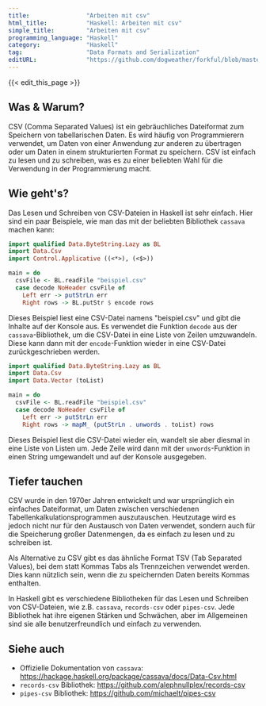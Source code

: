```yaml
---
title:                "Arbeiten mit csv"
html_title:           "Haskell: Arbeiten mit csv"
simple_title:         "Arbeiten mit csv"
programming_language: "Haskell"
category:             "Haskell"
tag:                  "Data Formats and Serialization"
editURL:              "https://github.com/dogweather/forkful/blob/master/content/de/haskell/working-with-csv.md"
---
```


{{< edit_this_page >}}

## Was & Warum?

CSV (Comma Separated Values) ist ein gebräuchliches Dateiformat zum Speichern von tabellarischen Daten. Es wird häufig von Programmierern verwendet, um Daten von einer Anwendung zur anderen zu übertragen oder um Daten in einem strukturierten Format zu speichern. CSV ist einfach zu lesen und zu schreiben, was es zu einer beliebten Wahl für die Verwendung in der Programmierung macht.

## Wie geht's?

Das Lesen und Schreiben von CSV-Dateien in Haskell ist sehr einfach. Hier sind ein paar Beispiele, wie man das mit der beliebten Bibliothek `cassava` machen kann:

```Haskell
import qualified Data.ByteString.Lazy as BL
import Data.Csv
import Control.Applicative ((<*>), (<$>))

main = do
  csvFile <- BL.readFile "beispiel.csv"
  case decode NoHeader csvFile of
    Left err -> putStrLn err
    Right rows -> BL.putStr $ encode rows
```

Dieses Beispiel liest eine CSV-Datei namens "beispiel.csv" und gibt die Inhalte auf der Konsole aus. Es verwendet die Funktion `decode` aus der `cassava`-Bibliothek, um die CSV-Datei in eine Liste von Zeilen umzuwandeln. Diese kann dann mit der `encode`-Funktion wieder in eine CSV-Datei zurückgeschrieben werden.

```Haskell
import qualified Data.ByteString.Lazy as BL
import Data.Csv
import Data.Vector (toList)

main = do
  csvFile <- BL.readFile "beispiel.csv"
  case decode NoHeader csvFile of
    Left err -> putStrLn err
    Right rows -> mapM_ (putStrLn . unwords . toList) rows
```

Dieses Beispiel liest die CSV-Datei wieder ein, wandelt sie aber diesmal in eine Liste von Listen um. Jede Zeile wird dann mit der `unwords`-Funktion in einen String umgewandelt und auf der Konsole ausgegeben.

## Tiefer tauchen

CSV wurde in den 1970er Jahren entwickelt und war ursprünglich ein einfaches Dateiformat, um Daten zwischen verschiedenen Tabellenkalkulationsprogrammen auszutauschen. Heutzutage wird es jedoch nicht nur für den Austausch von Daten verwendet, sondern auch für die Speicherung großer Datenmengen, da es einfach zu lesen und zu schreiben ist.

Als Alternative zu CSV gibt es das ähnliche Format TSV (Tab Separated Values), bei dem statt Kommas Tabs als Trennzeichen verwendet werden. Dies kann nützlich sein, wenn die zu speichernden Daten bereits Kommas enthalten.

In Haskell gibt es verschiedene Bibliotheken für das Lesen und Schreiben von CSV-Dateien, wie z.B. `cassava`, `records-csv` oder `pipes-csv`. Jede Bibliothek hat ihre eigenen Stärken und Schwächen, aber im Allgemeinen sind sie alle benutzerfreundlich und einfach zu verwenden.

## Siehe auch

- Offizielle Dokumentation von `cassava`: https://hackage.haskell.org/package/cassava/docs/Data-Csv.html
- `records-csv` Bibliothek: https://github.com/alephnullplex/records-csv
- `pipes-csv` Bibliothek: https://github.com/michaelt/pipes-csv